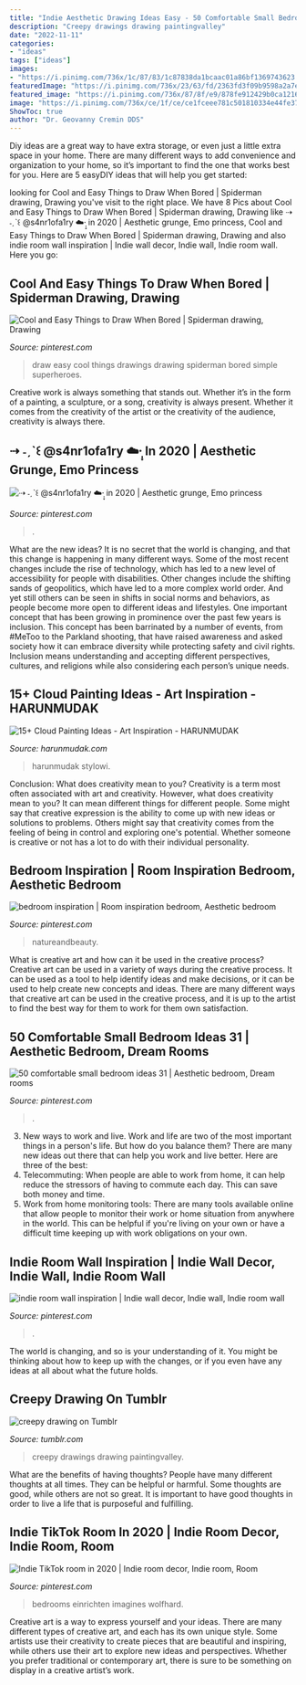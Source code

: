 ```yaml
---
title: "Indie Aesthetic Drawing Ideas Easy - 50 Comfortable Small Bedroom Ideas 31"
description: "Creepy drawings drawing paintingvalley"
date: "2022-11-11"
categories:
- "ideas"
tags: ["ideas"]
images:
- "https://i.pinimg.com/736x/1c/87/83/1c87838da1bcaac01a86bf1369743623.jpg"
featuredImage: "https://i.pinimg.com/736x/23/63/fd/2363fd3f09b9598a2a7e8c9137a2a34a.jpg"
featured_image: "https://i.pinimg.com/736x/87/8f/e9/878fe912429b0ca12167420c452178da.jpg"
image: "https://i.pinimg.com/736x/ce/1f/ce/ce1fceee781c501810334e44fe37248c.jpg"
ShowToc: true
author: "Dr. Geovanny Cremin DDS"
---
```



Diy ideas are a great way to have extra storage, or even just a little extra space in your home. There are many different ways to add convenience and organization to your home, so it’s important to find the one that works best for you. Here are 5 easyDIY ideas that will help you get started: 

	

		
looking for Cool and Easy Things to Draw When Bored | Spiderman drawing, Drawing you've visit to the right place. We have 8 Pics about Cool and Easy Things to Draw When Bored | Spiderman drawing, Drawing like ⇢ ˗ˏˋ꒰ @s4nr1ofa1ry ☁️·̩͙ in 2020 | Aesthetic grunge, Emo princess, Cool and Easy Things to Draw When Bored | Spiderman drawing, Drawing and also indie room wall inspiration | Indie wall decor, Indie wall, Indie room wall. Here you go:
		
    
## Cool And Easy Things To Draw When Bored | Spiderman Drawing, Drawing

<img loading=lazy src="https://i.pinimg.com/736x/21/67/1c/21671ca035dfdf1baaf054906cbe2390.jpg" onerror="this.onerror=null;this.src='https://tse1.mm.bing.net/th?id=OIP.f4wnKD3HGeRS1XQA9LgoHwHaKM&amp;pid=15.1';" alt="Cool and Easy Things to Draw When Bored | Spiderman drawing, Drawing">

_Source: pinterest.com_

>draw easy cool things drawings drawing spiderman bored simple superheroes. 

	

Creative work is always something that stands out. Whether it’s in the form of a painting, a sculpture, or a song, creativity is always present. Whether it comes from the creativity of the artist or the creativity of the audience, creativity is always there.

    
## ⇢ ˗ˏˋ꒰ @s4nr1ofa1ry ☁️·̩͙ In 2020 | Aesthetic Grunge, Emo Princess

<img loading=lazy src="https://i.pinimg.com/736x/a2/ef/97/a2ef97268db5123d2d3917470b91794a.jpg" onerror="this.onerror=null;this.src='https://tse3.mm.bing.net/th?id=OIP.JDWpcunTJSt3gD5Vnr7cQAHaKO&amp;pid=15.1';" alt="⇢ ˗ˏˋ꒰ @s4nr1ofa1ry ☁️·̩͙ in 2020 | Aesthetic grunge, Emo princess">

_Source: pinterest.com_

>. 

	

What are the new ideas?
It is no secret that the world is changing, and that this change is happening in many different ways. Some of the most recent changes include the rise of technology, which has led to a new level of accessibility for people with disabilities. Other changes include the shifting sands of geopolitics, which have led to a more complex world order. And yet still others can be seen in shifts in social norms and behaviors, as people become more open to different ideas and lifestyles.
One important concept that has been growing in prominence over the past few years is inclusion. This concept has been barrinated by a number of events, from #MeToo to the Parkland shooting, that have raised awareness and asked society how it can embrace diversity while protecting safety and civil rights. Inclusion means understanding and accepting different perspectives, cultures, and religions while also considering each person’s unique needs.

    
## 15+ Cloud Painting Ideas - Art Inspiration - HARUNMUDAK

<img loading=lazy src="https://harunmudak.com/wp-content/uploads/2020/07/andrew-panchenko-back-768x1024.jpg" onerror="this.onerror=null;this.src='https://tse3.mm.bing.net/th?id=OIP.rRs29VIcAwbazRTwx-5jhwHaJ4&amp;pid=15.1';" alt="15+ Cloud Painting Ideas - Art Inspiration - HARUNMUDAK">

_Source: harunmudak.com_

>harunmudak stylowi. 

	

Conclusion: What does creativity mean to you?
Creativity is a term most often associated with art and creativity. However, what does creativity mean to you? It can mean different things for different people. Some might say that creative expression is the ability to come up with new ideas or solutions to problems. Others might say that creativity comes from the feeling of being in control and exploring one's potential. Whether someone is creative or not has a lot to do with their individual personality.

    
## Bedroom Inspiration | Room Inspiration Bedroom, Aesthetic Bedroom

<img loading=lazy src="https://i.pinimg.com/736x/87/8f/e9/878fe912429b0ca12167420c452178da.jpg" onerror="this.onerror=null;this.src='https://tse3.mm.bing.net/th?id=OIP.NapDUbDkAU-7_CqywNEbzgHaGC&amp;pid=15.1';" alt="bedroom inspiration | Room inspiration bedroom, Aesthetic bedroom">

_Source: pinterest.com_

>natureandbeauty. 

	

What is creative art and how can it be used in the creative process?
Creative art can be used in a variety of ways during the creative process. It can be used as a tool to help identify ideas and make decisions, or it can be used to help create new concepts and ideas. There are many different ways that creative art can be used in the creative process, and it is up to the artist to find the best way for them to work for them own satisfaction.

    
## 50 Comfortable Small Bedroom Ideas 31 | Aesthetic Bedroom, Dream Rooms

<img loading=lazy src="https://i.pinimg.com/736x/1c/87/83/1c87838da1bcaac01a86bf1369743623.jpg" onerror="this.onerror=null;this.src='https://tse1.mm.bing.net/th?id=OIP.n_3cilHVrbMy9zevFIsL5QHaFj&amp;pid=15.1';" alt="50 comfortable small bedroom ideas 31 | Aesthetic bedroom, Dream rooms">

_Source: pinterest.com_

>. 

	

3. New ways to work and live.
Work and life are two of the most important things in a person's life. But how do you balance them? There are many new ideas out there that can help you work and live better. Here are three of the best: 
1. Telecommuting: When people are able to work from home, it can help reduce the stressors of having to commute each day. This can save both money and time. 
2. Work from home monitoring tools: There are many tools available online that allow people to monitor their work or home situation from anywhere in the world. This can be helpful if you're living on your own or have a difficult time keeping up with work obligations on your own. 

    
## Indie Room Wall Inspiration | Indie Wall Decor, Indie Wall, Indie Room Wall

<img loading=lazy src="https://i.pinimg.com/736x/ce/1f/ce/ce1fceee781c501810334e44fe37248c.jpg" onerror="this.onerror=null;this.src='https://tse3.mm.bing.net/th?id=OIP.t4XJPHfmhaP6L_5StEch-wHaNd&amp;pid=15.1';" alt="indie room wall inspiration | Indie wall decor, Indie wall, Indie room wall">

_Source: pinterest.com_

>. 

	

The world is changing, and so is your understanding of it. You might be thinking about how to keep up with the changes, or if you even have any ideas at all about what the future holds. 

    
## Creepy Drawing On Tumblr

<img loading=lazy src="https://66.media.tumblr.com/e726be01e904df17937d4d414cf0b22d/tumblr_na1hi7bQrn1tz98ryo1_500.jpg" onerror="this.onerror=null;this.src='https://tse1.mm.bing.net/th?id=OIP.YVLeaNLxCHMzza6OJ51ozgHaJ4&amp;pid=15.1';" alt="creepy drawing on Tumblr">

_Source: tumblr.com_

>creepy drawings drawing paintingvalley. 

	

What are the benefits of having thoughts?
People have many different thoughts at all times. They can be helpful or harmful. Some thoughts are good, while others are not so great. It is important to have good thoughts in order to live a life that is purposeful and fulfilling.

    
## Indie TikTok Room In 2020 | Indie Room Decor, Indie Room, Room

<img loading=lazy src="https://i.pinimg.com/736x/23/63/fd/2363fd3f09b9598a2a7e8c9137a2a34a.jpg" onerror="this.onerror=null;this.src='https://tse2.mm.bing.net/th?id=OIP.MQTCD46FxC6SXOxNujLeBQHaJ3&amp;pid=15.1';" alt="Indie TikTok room in 2020 | Indie room decor, Indie room, Room">

_Source: pinterest.com_

>bedrooms einrichten imagines wolfhard. 

	

Creative art is a way to express yourself and your ideas. There are many different types of creative art, and each has its own unique style. Some artists use their creativity to create pieces that are beautiful and inspiring, while others use their art to explore new ideas and perspectives. Whether you prefer traditional or contemporary art, there is sure to be something on display in a creative artist’s work.

